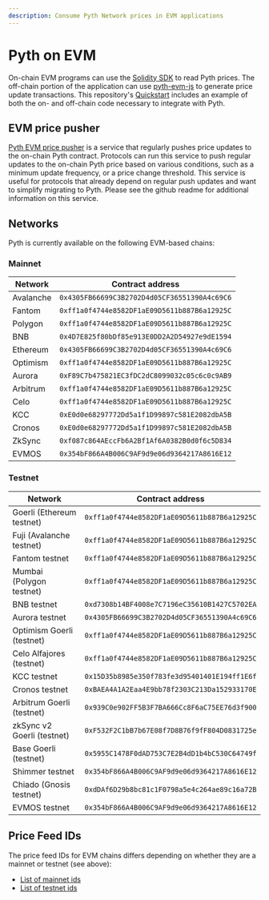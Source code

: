 ```yaml
---
description: Consume Pyth Network prices in EVM applications
---
```


# Pyth on EVM

On-chain EVM programs can use the [Solidity SDK](https://github.com/pyth-network/pyth-sdk-solidity) to read Pyth prices. The off-chain portion of the application can use [pyth-evm-js](https://github.com/pyth-network/pyth-crosschain/tree/main/target_chains/ethereum/sdk/js) to generate price update transactions. This repository's [Quickstart](https://github.com/pyth-network/pyth-crosschain/tree/main/target_chains/ethereum/sdk/js#quickstart) includes an example of both the on- and off-chain code necessary to integrate with Pyth.

## EVM price pusher

[Pyth EVM price pusher](https://github.com/pyth-network/pyth-crosschain/tree/main/price_pusher)
is a service that regularly pushes price updates to the on-chain Pyth contract.
Protocols can run this service to push regular updates to the on-chain Pyth price based on various conditions, such as a minimum update frequency, or a price change threshold.
This service is useful for protocols that already depend on regular push updates and want to simplify  migrating to Pyth.
Please see the github readme for additional information on this service.

## Networks

Pyth is currently available on the following EVM-based chains:

### Mainnet

| Network   | Contract address                             |
| --------- | -------------------------------------------- |
| Avalanche | `0x4305FB66699C3B2702D4d05CF36551390A4c69C6` |
| Fantom    | `0xff1a0f4744e8582DF1aE09D5611b887B6a12925C` |
| Polygon   | `0xff1a0f4744e8582DF1aE09D5611b887B6a12925C` |
| BNB       | `0x4D7E825f80bDf85e913E0DD2A2D54927e9dE1594` |
| Ethereum  | `0x4305FB66699C3B2702D4d05CF36551390A4c69C6` |
| Optimism  | `0xff1a0f4744e8582DF1aE09D5611b887B6a12925C` |
| Aurora    | `0xF89C7b475821EC3fDC2dC8099032c05c6c0c9AB9` |
| Arbitrum  | `0xff1a0f4744e8582DF1aE09D5611b887B6a12925C` |
| Celo      | `0xff1a0f4744e8582DF1aE09D5611b887B6a12925C` |
| KCC       | `0xE0d0e68297772Dd5a1f1D99897c581E2082dbA5B` |
| Cronos    | `0xE0d0e68297772Dd5a1f1D99897c581E2082dbA5B` |
| ZkSync    | `0xf087c864AEccFb6A2Bf1Af6A0382B0d0f6c5D834` |
| EVMOS     | `0x354bF866A4B006C9AF9d9e06d9364217A8616E12` |


### Testnet

| Network                    | Contract address                             |
| -------------------------- | -------------------------------------------- |
| Goerli (Ethereum testnet)  | `0xff1a0f4744e8582DF1aE09D5611b887B6a12925C` |
| Fuji (Avalanche testnet)   | `0xff1a0f4744e8582DF1aE09D5611b887B6a12925C` |
| Fantom testnet             | `0xff1a0f4744e8582DF1aE09D5611b887B6a12925C` |
| Mumbai (Polygon testnet)   | `0xff1a0f4744e8582DF1aE09D5611b887B6a12925C` |
| BNB testnet                | `0xd7308b14BF4008e7C7196eC35610B1427C5702EA` |
| Aurora testnet             | `0x4305FB66699C3B2702D4d05CF36551390A4c69C6` |
| Optimism Goerli (testnet)  | `0xff1a0f4744e8582DF1aE09D5611b887B6a12925C` |
| Celo Alfajores (testnet)   | `0xff1a0f4744e8582DF1aE09D5611b887B6a12925C` |
| KCC testnet                | `0x15D35b8985e350f783fe3d95401401E194ff1E6f` |
| Cronos testnet             | `0xBAEA4A1A2Eaa4E9bb78f2303C213Da152933170E` |
| Arbitrum Goerli (testnet)  | `0x939C0e902FF5B3F7BA666Cc8F6aC75EE76d3f900` |
| zkSync v2 Goerli (testnet) | `0xF532F2C1bB7b67E08f7D8B76f9fF804D0831725e` |
| Base Goerli (testnet)      | `0x5955C1478F0dAD753C7E2B4dD1b4bC530C64749f` |
| Shimmer testnet            | `0x354bF866A4B006C9AF9d9e06d9364217A8616E12` |
| Chiado (Gnosis testnet)    | `0xdDAf6D29b8bc81c1F0798a5e4c264ae89c16a72B` |
| EVMOS testnet              | `0x354bF866A4B006C9AF9d9e06d9364217A8616E12` |


## Price Feed IDs

The price feed IDs for EVM chains differs depending on whether they are a mainnet or testnet (see above):
* [List of mainnet ids](https://pyth.network/developers/price-feed-ids#pyth-evm-mainnet)
* [List of testnet ids](https://pyth.network/developers/price-feed-ids#pyth-evm-testnet)
